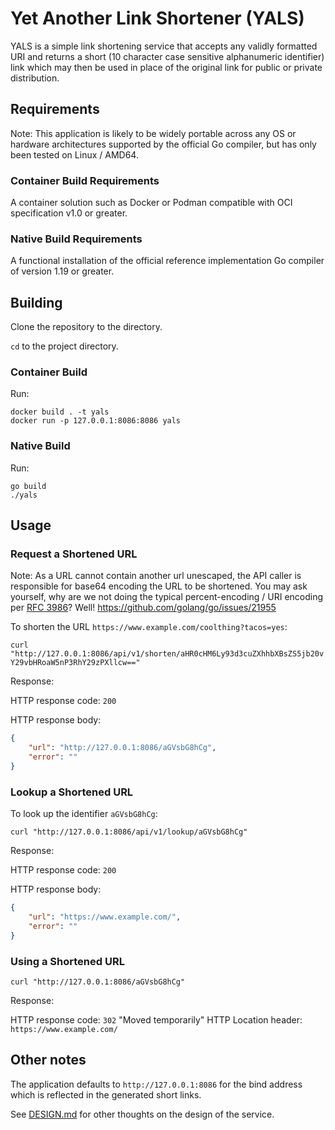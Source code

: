 # Yet Another Link Shortener (YALS)

YALS is a simple link shortening service that accepts any validly formatted URI and returns a short (10 character case sensitive alphanumeric identifier) link which may then be used in place of the original link for public or private distribution.

## Requirements

Note: This application is likely to be widely portable across any OS or hardware architectures supported by the official Go compiler, but has only been tested on Linux / AMD64.

### Container Build Requirements

A container solution such as Docker or Podman compatible with OCI specification v1.0 or greater.

### Native Build Requirements

A functional installation of the official reference implementation Go compiler of version 1.19 or greater.

## Building

Clone the repository to the directory.

`cd` to the project directory.

### Container Build

Run:

```
docker build . -t yals
docker run -p 127.0.0.1:8086:8086 yals
```

### Native Build

Run:

```
go build
./yals
```

## Usage

### Request a Shortened URL

Note: As a URL cannot contain another url unescaped, the API caller is responsible for base64 encoding the URL to be shortened. You may ask yourself, why are we not doing the typical percent-encoding / URI encoding per [RFC 3986](https://www.rfc-editor.org/rfc/rfc3986.html#page-12)? Well! https://github.com/golang/go/issues/21955

To shorten the URL `https://www.example.com/coolthing?tacos=yes`:

`curl "http://127.0.0.1:8086/api/v1/shorten/aHR0cHM6Ly93d3cuZXhhbXBsZS5jb20vY29vbHRoaW5nP3RhY29zPXllcw=="`

Response:


HTTP response code: `200`

HTTP response body:

```json
{
    "url": "http://127.0.0.1:8086/aGVsbG8hCg",
    "error": ""
}
```

### Lookup a Shortened URL

To look up the identifier `aGVsbG8hCg`:

`curl "http://127.0.0.1:8086/api/v1/lookup/aGVsbG8hCg"`

Response:

HTTP response code: `200`

HTTP response body:

```json
{
    "url": "https://www.example.com/",
    "error": ""
}

```

### Using a Shortened URL

`curl "http://127.0.0.1:8086/aGVsbG8hCg"`

Response:

HTTP response code: `302` "Moved temporarily"
HTTP Location header: `https://www.example.com/`

## Other notes

The application defaults to `http://127.0.0.1:8086` for the bind address which is reflected in the generated short links.

See [DESIGN.md](DESIGN.md) for other thoughts on the design of the service.
